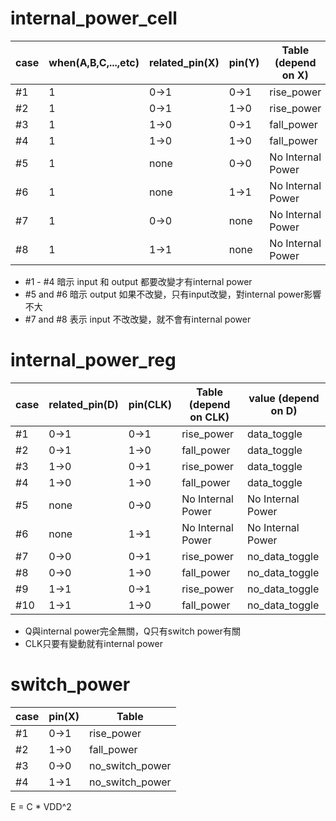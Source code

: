 # internal_power_cell

| case | when(A,B,C,...,etc) | related_pin(X) | pin(Y) | Table (depend on X) |
| ---- | ------------------- | -------------- | ------ | ------------------- |
| #1   | 1                   | 0->1           | 0->1   | rise_power          |
| #2   | 1                   | 0->1           | 1->0   | rise_power          |
| #3   | 1                   | 1->0           | 0->1   | fall_power          |
| #4   | 1                   | 1->0           | 1->0   | fall_power          |
| #5   | 1                   | none           | 0->0   | No Internal Power   |
| #6   | 1                   | none           | 1->1   | No Internal Power   |
| #7   | 1                   | 0->0           | none   | No Internal Power   |
| #8   | 1                   | 1->1           | none   | No Internal Power   |
- #1 - #4 暗示 input 和 output 都要改變才有internal power
- #5 and #6 暗示 output 如果不改變，只有input改變，對internal power影響不大
- #7 and #8 表示 input 不改改變，就不會有internal power
# internal_power_reg

| case | related_pin(D) | pin(CLK) | Table (depend on CLK) | value (depend on D) |
| ---- | -------------- | -------- | --------------------- | ------------------- |
| #1   | 0->1           | 0->1     | rise_power            | data_toggle         |
| #2   | 0->1           | 1->0     | fall_power            | data_toggle         |
| #3   | 1->0           | 0->1     | rise_power            | data_toggle         |
| #4   | 1->0           | 1->0     | fall_power            | data_toggle         |
| #5   | none           | 0->0     | No Internal Power     | No Internal Power   |
| #6   | none           | 1->1     | No Internal Power     | No Internal Power   |
| #7   | 0->0           | 0->1     | rise_power            | no_data_toggle      |
| #8   | 0->0           | 1->0     | fall_power            | no_data_toggle      |
| #9   | 1->1           | 0->1     | rise_power            | no_data_toggle      |
| #10  | 1->1           | 1->0     | fall_power            | no_data_toggle      |
- Q與internal power完全無關，Q只有switch power有關
- CLK只要有變動就有internal power
# switch_power

| case | pin(X) | Table           |
| ---- | ------ | --------------- |
| #1   | 0->1   | rise_power      |
| #2   | 1->0   | fall_power      |
| #3   | 0->0   | no_switch_power |
| #4   | 1->1   | no_switch_power |
E = C * VDD^2